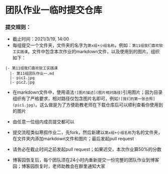 # 团队作业一临时提交仓库

### 提交规则：
- 截止时间：2021/3/19, 14:00
- 每组提交一个文件夹，文件夹的名字为`第x组+小组名称`，例如：`第11组我们喜欢软工实践课`。文件中包含本次作业的markdown文件，以及使用到的图片。组织如下：

```
|- 第11组我们喜欢软工实践课
  |- 第11组团队作业一.md
  |- pic1.jpg
  |- pic2.jpg
```

- 在markdown文件中，使用语法`![图片描述](图片相对路径)`引用图片；因为目录组织有了严格要求，相对路径仅包含图片名即可，例如`![我们的第一张合照](pic1.jpg)`。这么做是为了方便助教老师在下载仓库后可以顺利查看你使用到的图片

- 由任意一位组内成员提交都可以
- 提交流程类似寒假作业二，先fork，然后新建以`第x组+小组名称`为名的文件夹，在文件夹内添加markdown文件和图片；最后发起pull request
- 请务必在截止时间之前发起pull request；如果迟交，本次作业算50%的分数
- 博客园恢复后，每个团队须在24小时内重新提交一份完整的团队作业到博客园；博客园恢复时，老师助教会在群里通知大家
